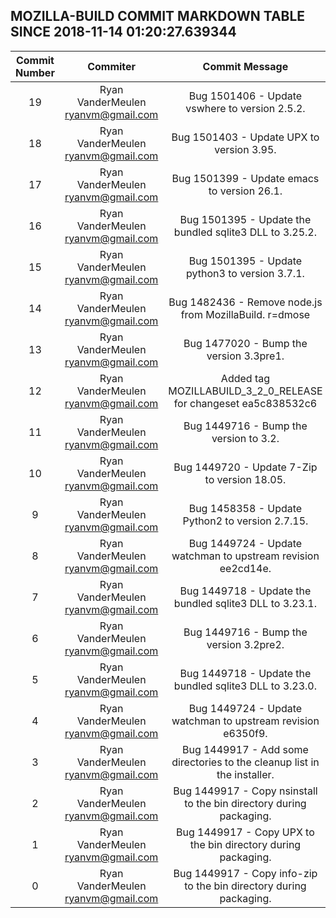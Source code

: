 ## MOZILLA-BUILD COMMIT MARKDOWN TABLE SINCE 2018-11-14 01:20:27.639344

| Commit Number | Commiter | Commit Message | Node | Date | 
|:---:|:----:|:----------------------------------:|:------:|:----:| 
|19|Ryan VanderMeulen <ryanvm@gmail.com>|Bug 1501406 - Update vswhere to version 2.5.2.|c5a55cf36958c0242af033eb998eb497c2178aa8|2018-10-23 22:12:46
|18|Ryan VanderMeulen <ryanvm@gmail.com>|Bug 1501403 - Update UPX to version 3.95.|400ec391057091962cd2e0c5004c61aedc3f70a3|2018-10-23 22:08:31
|17|Ryan VanderMeulen <ryanvm@gmail.com>|Bug 1501399 - Update emacs to version 26.1.|5b1cf2c852073588f0a04338fdacc37b0c971464|2018-10-23 21:57:20
|16|Ryan VanderMeulen <ryanvm@gmail.com>|Bug 1501395 - Update the bundled sqlite3 DLL to 3.25.2.|d45e1040d2121bcf58379758524c9fdb978d2b4e|2018-10-23 21:55:33
|15|Ryan VanderMeulen <ryanvm@gmail.com>|Bug 1501395 - Update python3 to version 3.7.1.|1af5fbf9b763f37522d36d9fddaddaefc4aa05cf|2018-10-23 21:53:23
|14|Ryan VanderMeulen <ryanvm@gmail.com>|Bug 1482436 - Remove node.js from MozillaBuild. r=dmose|9ff8fbbd3d90c177a6c6754c8f7329ff418c819a|2018-10-23 21:41:21
|13|Ryan VanderMeulen <ryanvm@gmail.com>|Bug 1477020 - Bump the version 3.3pre1.|6d35f442f9b9845bded64454ef494245ee1ba3bf|2018-07-19 20:31:46
|12|Ryan VanderMeulen <ryanvm@gmail.com>|Added tag MOZILLABUILD_3_2_0_RELEASE for changeset ea5c838532c6|b6d9557bd034162ab94118eed68db4706ef8e8ac|2018-05-03 16:11:46
|11|Ryan VanderMeulen <ryanvm@gmail.com>|Bug 1449716 - Bump the version to 3.2.|ea5c838532c6231933d63ecbfcfb4c649a156f55|2018-05-03 16:07:27
|10|Ryan VanderMeulen <ryanvm@gmail.com>|Bug 1449720 - Update 7-Zip to version 18.05.|bcaf5ce9bba0e6c5011ad55c010fbf0a794f260a|2018-05-01 23:59:17
|9|Ryan VanderMeulen <ryanvm@gmail.com>|Bug 1458358 - Update Python2 to version 2.7.15.|1fd714f4ea2a520111e5815724b2e59aa9faacad|2018-05-01 23:51:59
|8|Ryan VanderMeulen <ryanvm@gmail.com>|Bug 1449724 - Update watchman to upstream revision ee2cd14e.|9db5787dc30d4e4a8de806d512728356a761aac9|2018-05-01 23:50:18
|7|Ryan VanderMeulen <ryanvm@gmail.com>|Bug 1449718 - Update the bundled sqlite3 DLL to 3.23.1.|99700990f557688acabeb043f97a6bc47820280f|2018-04-12 19:32:58
|6|Ryan VanderMeulen <ryanvm@gmail.com>|Bug 1449716 - Bump the version 3.2pre2.|eac9b85c3454b8de40beaeb88c8094192c9adbfd|2018-04-12 19:31:36
|5|Ryan VanderMeulen <ryanvm@gmail.com>|Bug 1449718 - Update the bundled sqlite3 DLL to 3.23.0.|9b032734525d3831e6724f2a9f093948e0b0952c|2018-04-10 01:47:10
|4|Ryan VanderMeulen <ryanvm@gmail.com>|Bug 1449724 - Update watchman to upstream revision e6350f9.|bbf2dd4c5d138cae45ca6d40f5f5e662a012c28e|2018-04-10 01:46:03
|3|Ryan VanderMeulen <ryanvm@gmail.com>|Bug 1449917 - Add some directories to the cleanup list in the installer.|bfea4664d5cba4d772ec77a5995dc979177da31e|2018-04-02 21:32:28
|2|Ryan VanderMeulen <ryanvm@gmail.com>|Bug 1449917 - Copy nsinstall to the bin directory during packaging.|2f24d60f24aa142c3169d1652a086303b5464c7a|2018-04-02 21:22:39
|1|Ryan VanderMeulen <ryanvm@gmail.com>|Bug 1449917 - Copy UPX to the bin directory during packaging.|6b9b63e6ada0628c50cf53224593cdee2249ee23|2018-04-02 21:06:24
|0|Ryan VanderMeulen <ryanvm@gmail.com>|Bug 1449917 - Copy info-zip to the bin directory during packaging.|464bad85c29f14e6cb036a41dfbdadea882ab448|2018-04-02 21:04:19


